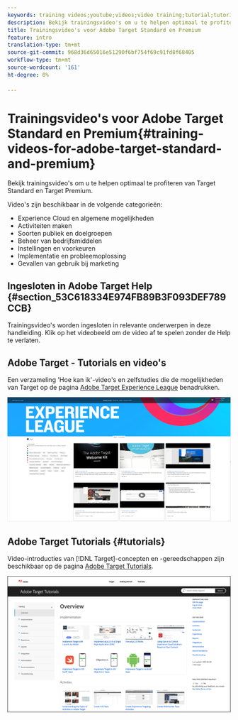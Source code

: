 ```yaml
---
keywords: training videos;youtube;videos;video training;tutorial;tutorials;video
description: Bekijk trainingsvideo's om u te helpen optimaal te profiteren van Target Standard en Target Premium.
title: Trainingsvideo's voor Adobe Target Standard en Premium
feature: intro
translation-type: tm+mt
source-git-commit: 968d36d65016e51290f6bf754f69c91fd8f68405
workflow-type: tm+mt
source-wordcount: '161'
ht-degree: 0%

---
```



# Trainingsvideo&#39;s voor Adobe Target Standard en Premium{#training-videos-for-adobe-target-standard-and-premium}

Bekijk trainingsvideo&#39;s om u te helpen optimaal te profiteren van Target Standard en Target Premium.

Video&#39;s zijn beschikbaar in de volgende categorieën:

* Experience Cloud en algemene mogelijkheden
* Activiteiten maken
* Soorten publiek en doelgroepen
* Beheer van bedrijfsmiddelen
* Instellingen en voorkeuren
* Implementatie en probleemoplossing
* Gevallen van gebruik bij marketing

## Ingesloten in Adobe Target Help {#section_53C618334E974FB89B3F093DEF789CCB}

Trainingsvideo&#39;s worden ingesloten in relevante onderwerpen in deze handleiding. Klik op het videobeeld om de video af te spelen zonder de Help te verlaten.

## Adobe Target - Tutorials en video&#39;s

Een verzameling &#39;Hoe kan ik&#39;-video&#39;s en zelfstudies die de mogelijkheden van Target op de pagina [Adobe Target Experience League](https://guided.adobe.com/#recommended/solutions/target) benadrukken.

![Experience League-video&#39;s](/help/c-intro/assets/experience-league.png)

## Adobe Target Tutorials {#tutorials}

Video-introducties van [!DNL Target]-concepten en -gereedschappen zijn beschikbaar op de pagina [Adobe Target Tutorials](https://experienceleague.adobe.com/docs/target-learn/tutorials/overview.html).

![Adobe Target Tutorials](/help/c-intro/assets/adobe-target-tutorials-new.png)